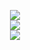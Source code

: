 
<p align="center">
<image src="https://i.imgur.com/RA7R9rm.png">
 <br>
 <image src="https://i.imgur.com/sHRG68s.gif">
  <br>
  <image src="https://i.imgur.com/IH9YX8a.gif">










<!--
**deathdelivery/deathdelivery** is a ✨ _special_ ✨ repository because its `README.md` (this file) appears on your GitHub profile.

Here are some ideas to get you started:

- 🔭 I’m currently working on ...
- 🌱 I’m currently learning ...
- 👯 I’m looking to collaborate on ...
- 🤔 I’m looking for help with ...
- 💬 Ask me about ...
- 📫 How to reach me: ...
- 😄 Pronouns: ...
- ⚡ Fun fact: ...
-->
